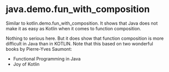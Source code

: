 # java.demo.fun_with_composition
Similar to kotlin.demo.fun_with_composition. It shows that Java does not make it as easy as Kotlin when it comes to function composition.

Nothing to serious here.
But it does show that function composition is more difficult in Java than in KOTLIN.
Note that this based on two wonderful books by Pierre-Yves Saumont:
* Functional Programming in Java
* Joy of Kotlin
